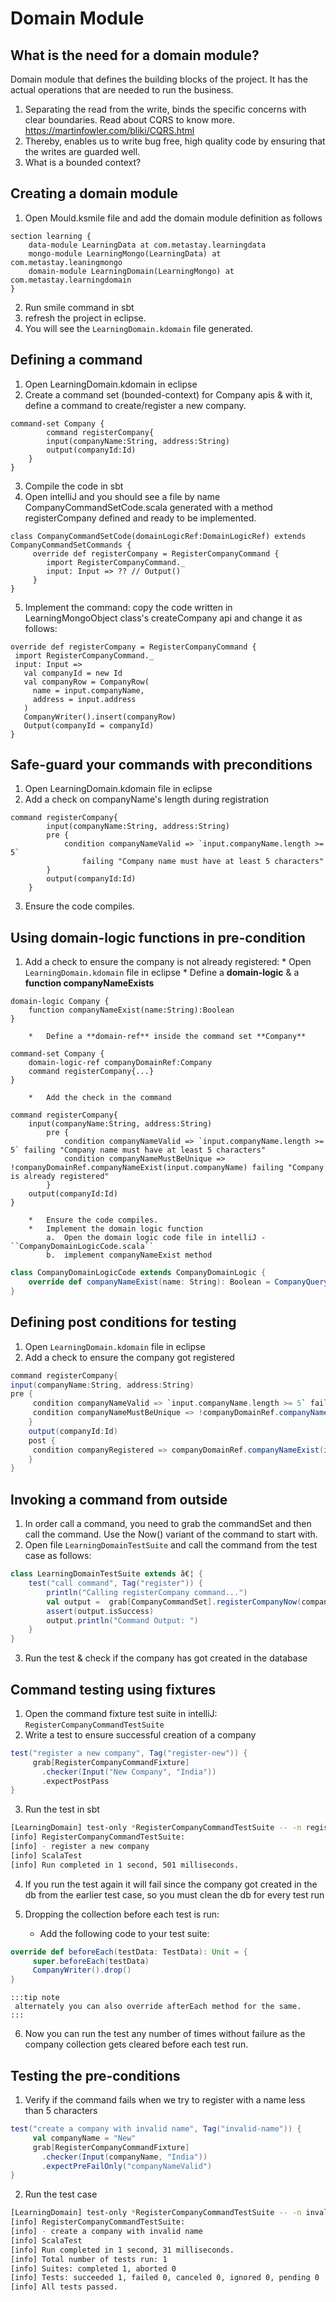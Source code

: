 

# Domain Module



## What is the need for a domain module?


Domain module that defines the building blocks of the project. It has the actual operations that are needed to run the business.
1.	Separating the read from the write, binds the specific concerns with clear boundaries. Read about CQRS to know more. https://martinfowler.com/bliki/CQRS.html
2.	Thereby, enables us to write bug free, high quality code by ensuring that the writes are guarded well.
3.	What is a bounded context?


## Creating a domain module


1.	Open Mould.ksmile file and add the domain module definition as follows

```
section learning {
	data-module LearningData at com.metastay.learningdata
	mongo-module LearningMongo(LearningData) at com.metastay.leaningmongo
	domain-module LearningDomain(LearningMongo) at com.metastay.learningdomain
}
```
2.	Run smile command in sbt 
3.	refresh the project in eclipse. 
4.	You will see the `LearningDomain.kdomain` file generated.


## Defining a command



1.	Open LearningDomain.kdomain in eclipse
2.	Create a command set (bounded-context) for Company apis & with it, define a command to create/register a new company.

```
command-set Company {
		command registerCompany{
		input(companyName:String, address:String)
		output(companyId:Id)
	}
}
```
3.	Compile the code in sbt
4.	Open intelliJ and you should see a file by name CompanyCommandSetCode.scala generated with a method registerCompany defined and ready to be implemented.

```
class CompanyCommandSetCode(domainLogicRef:DomainLogicRef) extends CompanyCommandSetCommands {
     override def registerCompany = RegisterCompanyCommand {
        import RegisterCompanyCommand._
        input: Input => ?? // Output()
     }
}
```
5.	Implement the command: copy the code written in LearningMongoObject class's createCompany api and change it as follows:

```
override def registerCompany = RegisterCompanyCommand {
 import RegisterCompanyCommand._
 input: Input =>
   val companyId = new Id
   val companyRow = CompanyRow(
     name = input.companyName,
     address = input.address
   )
   CompanyWriter().insert(companyRow)
   Output(companyId = companyId)
}
```

## Safe-guard your commands with preconditions


1.	Open LearningDomain.kdomain file in eclipse
2.	Add a check on companyName's length during registration

```
command registerCompany{
		input(companyName:String, address:String)
		pre {
			condition companyNameValid => `input.companyName.length >= 5` 
				failing "Company name must have at least 5 characters"
		}
		output(companyId:Id)
	}
```
3.	Ensure the code compiles.


## Using domain-logic functions in pre-condition


1.	Add a check to ensure the company is not already registered:
		*	Open `LearningDomain.kdomain` file in eclipse
		*	Define a **domain-logic** & a **function companyNameExists**
		
```
domain-logic Company {
	function companyNameExist(name:String):Boolean
}
```
		*	Define a **domain-ref** inside the command set **Company**

```
command-set Company {
	domain-logic-ref companyDomainRef:Company
	command registerCompany{...}
}
```
		*	Add the check in the command

```
command registerCompany{
	input(companyName:String, address:String)
		pre {
		  	condition companyNameValid => `input.companyName.length >= 5` failing "Company name must have at least 5 characters"
	  		condition companyNameMustBeUnique => !companyDomainRef.companyNameExist(input.companyName) failing "Company is already registered"
		}
	output(companyId:Id) 
}
```
		*	Ensure the code compiles.
		*	Implement the domain logic function
			a.	Open the domain logic code file in intelliJ - ``CompanyDomainLogicCode.scala``
			b.	implement companyNameExist method
			
```scala
class CompanyDomainLogicCode extends CompanyDomainLogic {
	override def companyNameExist(name: String): Boolean = CompanyQuery().name.equalsIgnoreCase(name).exists
}
```
## Defining post conditions for testing


1.	Open `LearningDomain.kdomain` file in eclipse
2.	Add a check to ensure the company got registered

```scala
command registerCompany{
input(companyName:String, address:String)
pre {
	 condition companyNameValid => `input.companyName.length >= 5` failing "Company name must have at least 5 characters"
	 condition companyNameMustBeUnique => !companyDomainRef.companyNameExist(input.companyName) failing "Company is already registered"
	}
	output(companyId:Id)
	post {
	 condition companyRegistered => companyDomainRef.companyNameExist(input.companyName) failing "Company not registered"
	}
}
```

## Invoking a command from outside


1.	In order call a command, you need to grab the commandSet and then call the command. Use the Now() variant of the command to start with.
2.	Open file `LearningDomainTestSuite` and call the command from the test case as follows:

```scala
class LearningDomainTestSuite extends â€¦ {
	test("call command", Tag("register")) {
		println("Calling registerCompany command...")
		val output =  grab[CompanyCommandSet].registerCompanyNow(companyName = "I3 Software Pvt Lab", address = "HSR, Bangalore")
		assert(output.isSuccess)
		output.println("Command Output: ")
	}
}
```
3.	Run the test & check if the company has got created in the database



## Command testing using fixtures


1.	Open the command fixture test suite in intelliJ: `RegisterCompanyCommandTestSuite`
2.	Write a test to ensure successful creation of a company

```scala
test("register a new company", Tag("register-new")) {
	 grab[RegisterCompanyCommandFixture]
	   .checker(Input("New Company", "India"))
	   .expectPostPass
}
```
3.	Run the test in sbt

```bash
[LearningDomain] test-only *RegisterCompanyCommandTestSuite -- -n register-new
[info] RegisterCompanyCommandTestSuite:
[info] - register a new company
[info] ScalaTest
[info] Run completed in 1 second, 501 milliseconds.
```
4.	If you run the test again it will fail since the company got created in the db from the earlier test case, so you must clean the db for every test run
5.	Dropping the collection before each test is run:

	*	Add the following code to your test suite:
	
```scala
override def beforeEach(testData: TestData): Unit = {
	 super.beforeEach(testData)
	 CompanyWriter().drop()
}
```
	:::tip note
	 alternately you can also override afterEach method for the same.
	::: 

6.	Now you can run the test any number of times without failure as the company collection gets cleared before each test run.


## Testing the pre-conditions


1.	Verify if the command fails when we try to register with a name less than 5 characters 

```scala
test("create a company with invalid name", Tag("invalid-name")) {
	 val companyName = "New"
	 grab[RegisterCompanyCommandFixture]
	   .checker(Input(companyName, "India"))
	   .expectPreFailOnly("companyNameValid")
}
```
2.	Run the test case

```bash
[LearningDomain] test-only *RegisterCompanyCommandTestSuite -- -n invalid-name
[info] RegisterCompanyCommandTestSuite:
[info] - create a company with invalid name
[info] ScalaTest
[info] Run completed in 1 second, 31 milliseconds.
[info] Total number of tests run: 1
[info] Suites: completed 1, aborted 0
[info] Tests: succeeded 1, failed 0, canceled 0, ignored 0, pending 0
[info] All tests passed.

```




















